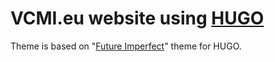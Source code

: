 # VCMI.eu website using [HUGO](https://gohugo.io)

Theme is based on "[Future Imperfect](https://github.com/jpescador/hugo-future-imperfect)" theme for HUGO.
